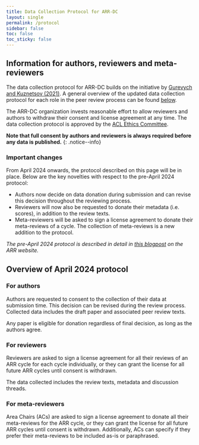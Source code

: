 ```yaml
---
title: Data Collection Protocol for ARR-DC
layout: single
permalink: /protocol
sidebar: false
toc: false
toc_sticky: false
---
```


## Information for authors, reviewers and meta-reviewers

The data collection protocol for ARR-DC builds on the initiative by [Gurevych
and Kuznetsov (2021)](/resources/). A general overview of the updated data
collection protocol for each role in the peer review process can be found
[below](#overview-of-april-2024-protocol).

The ARR-DC organization invests reasonable effort to allow reviewers and authors
to withdraw their consent and license agreement at any time. The data collection
protocol is approved by the [ACL Ethics
Committee](https://www.aclweb.org/adminwiki/index.php?title=Formation_of_the_ACL_Ethics_Committee).

**Note that full consent by authors and reviewers is always required before any data is published.**
{: .notice--info}

### Important changes

From April 2024 onwards, the protocol described on this page will be in place.
Below are the key novelties with respect to the pre-April 2024 protocol:

- Authors now decide on data donation during submission and can revise this
  decision throughout the reviewing process.
- Reviewers will now also be requested to donate their metadata (i.e. scores),
  in addition to the review texts.
- Meta-reviewers will be asked to sign a license agreement to donate their
  meta-reviews of a cycle. The collection of meta-reviews is a new addition to the
  protocol.

_The pre-April 2024 protocol is described in detail in [this
blogpost](https://aclrollingreview.org/datacollection) on the ARR website._

## Overview of April 2024 protocol

### For authors

Authors are requested to consent to the collection of their data at submission
time. This decision can be revised during the review process. Collected data
includes the draft paper and associated peer review texts.

Any paper is eligible for donation regardless of final decision, as long as the
authors agree.

### For reviewers

Reviewers are asked to sign a license agreement for all their reviews of an ARR
cycle for each cycle individually, or they can grant the license for all future
ARR cycles until consent is withdrawn.

The data collected includes the review texts, metadata and discussion threads.

### For meta-reviewers

Area Chairs (ACs) are asked to sign a license agreement to donate all their
meta-reviews for the ARR cycle, or they can grant the license for all future ARR
cycles until consent is withdrawn. Additionally, ACs can specify if they prefer
their meta-reviews to be included as-is or paraphrased.
